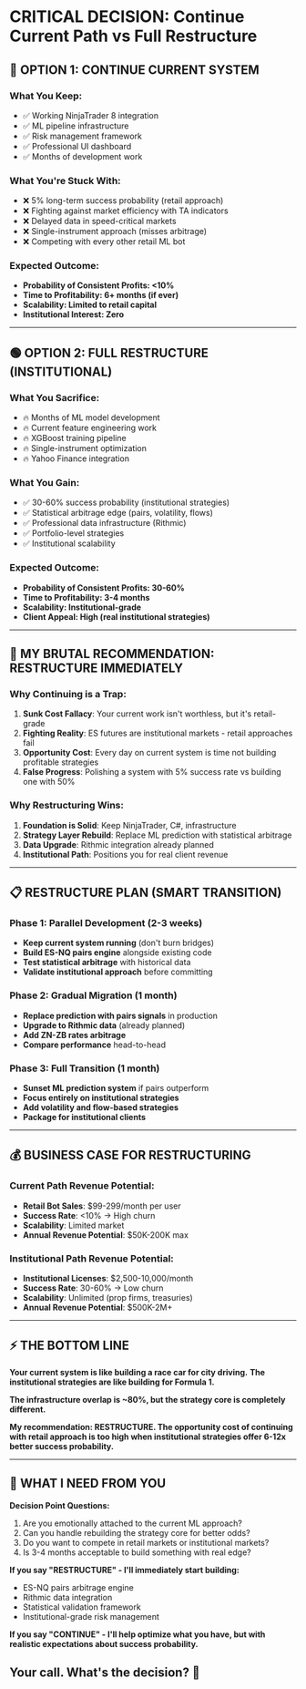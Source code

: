 # CRITICAL DECISION: Continue Current Path vs Full Restructure

## 🔴 OPTION 1: CONTINUE CURRENT SYSTEM
### What You Keep:
- ✅ Working NinjaTrader 8 integration
- ✅ ML pipeline infrastructure  
- ✅ Risk management framework
- ✅ Professional UI dashboard
- ✅ Months of development work

### What You're Stuck With:
- ❌ 5% long-term success probability (retail approach)
- ❌ Fighting against market efficiency with TA indicators
- ❌ Delayed data in speed-critical markets
- ❌ Single-instrument approach (misses arbitrage)
- ❌ Competing with every other retail ML bot

### Expected Outcome:
- **Probability of Consistent Profits: <10%**
- **Time to Profitability: 6+ months (if ever)**
- **Scalability: Limited to retail capital**
- **Institutional Interest: Zero**

---

## 🟢 OPTION 2: FULL RESTRUCTURE (INSTITUTIONAL)
### What You Sacrifice:
- 🔥 Months of ML model development
- 🔥 Current feature engineering work
- 🔥 XGBoost training pipeline
- 🔥 Single-instrument optimization
- 🔥 Yahoo Finance integration

### What You Gain:
- ✅ 30-60% success probability (institutional strategies)
- ✅ Statistical arbitrage edge (pairs, volatility, flows)
- ✅ Professional data infrastructure (Rithmic)
- ✅ Portfolio-level strategies
- ✅ Institutional scalability

### Expected Outcome:
- **Probability of Consistent Profits: 30-60%**
- **Time to Profitability: 3-4 months**
- **Scalability: Institutional-grade**
- **Client Appeal: High (real institutional strategies)**

---

## 🎯 MY BRUTAL RECOMMENDATION: **RESTRUCTURE IMMEDIATELY**

### Why Continuing is a Trap:
1. **Sunk Cost Fallacy**: Your current work isn't worthless, but it's retail-grade
2. **Fighting Reality**: ES futures are institutional markets - retail approaches fail
3. **Opportunity Cost**: Every day on current system is time not building profitable strategies
4. **False Progress**: Polishing a system with 5% success rate vs building one with 50%

### Why Restructuring Wins:
1. **Foundation is Solid**: Keep NinjaTrader, C#, infrastructure
2. **Strategy Layer Rebuild**: Replace ML prediction with statistical arbitrage
3. **Data Upgrade**: Rithmic integration already planned
4. **Institutional Path**: Positions you for real client revenue

---

## 📋 RESTRUCTURE PLAN (SMART TRANSITION)

### Phase 1: Parallel Development (2-3 weeks)
- **Keep current system running** (don't burn bridges)
- **Build ES-NQ pairs engine** alongside existing code
- **Test statistical arbitrage** with historical data
- **Validate institutional approach** before committing

### Phase 2: Gradual Migration (1 month)
- **Replace prediction with pairs signals** in production
- **Upgrade to Rithmic data** (already planned)
- **Add ZN-ZB rates arbitrage**
- **Compare performance** head-to-head

### Phase 3: Full Transition (1 month)
- **Sunset ML prediction system** if pairs outperform
- **Focus entirely on institutional strategies**
- **Add volatility and flow-based strategies**
- **Package for institutional clients**

---

## 💰 BUSINESS CASE FOR RESTRUCTURING

### Current Path Revenue Potential:
- **Retail Bot Sales**: $99-299/month per user
- **Success Rate**: <10% → High churn
- **Scalability**: Limited market
- **Annual Revenue Potential**: $50K-200K max

### Institutional Path Revenue Potential:
- **Institutional Licenses**: $2,500-10,000/month
- **Success Rate**: 30-60% → Low churn  
- **Scalability**: Unlimited (prop firms, treasuries)
- **Annual Revenue Potential**: $500K-2M+

---

## ⚡ THE BOTTOM LINE

**Your current system is like building a race car for city driving.**
**The institutional strategies are like building for Formula 1.**

**The infrastructure overlap is ~80%, but the strategy core is completely different.**

**My recommendation: RESTRUCTURE. The opportunity cost of continuing with retail approach is too high when institutional strategies offer 6-12x better success probability.**

---

## 🎯 WHAT I NEED FROM YOU

**Decision Point Questions:**
1. Are you emotionally attached to the current ML approach?
2. Can you handle rebuilding the strategy core for better odds?
3. Do you want to compete in retail markets or institutional markets?
4. Is 3-4 months acceptable to build something with real edge?

**If you say "RESTRUCTURE" - I'll immediately start building:**
- ES-NQ pairs arbitrage engine
- Rithmic data integration
- Statistical validation framework  
- Institutional-grade risk management

**If you say "CONTINUE" - I'll help optimize what you have, but with realistic expectations about success probability.**

## Your call. What's the decision? 🤔